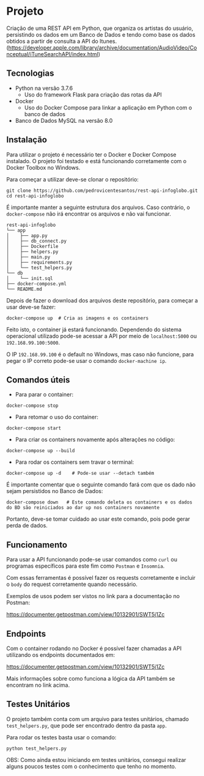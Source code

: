 # Projeto

Criação de uma REST API em Python, que organiza os artistas do usuário, persistindo os dados em um Banco de Dados e tendo como base os dados obtidos a partir de consulta a API do Itunes. (https://developer.apple.com/library/archive/documentation/AudioVideo/Conceptual/iTuneSearchAPI/index.html)

## Tecnologias

- Python na versão 3.7.6
  * Uso do framework Flask para criação das rotas da API
- Docker
  * Uso do Docker Compose para linkar a aplicação em Python com o banco de dados
- Banco de Dados MySQL na versão 8.0

## Instalação

Para utilizar o projeto é necessário ter o Docker e Docker Compose instalado. O projeto foi testado e está funcionando corretamente com o Docker Toolbox no Windows.

Para começar a utilizar deve-se clonar o repositório:

```shell
git clone https://github.com/pedrovicentesantos/rest-api-infoglobo.git
cd rest-api-infoglobo
```

É importante manter a seguinte estrutura dos arquivos. Caso contrário, o `docker-compose` não irá encontrar os arquivos e não vai funcionar.
  
    rest-api-infoglobo  
    └── app
    │    ├── app.py
    │    ├── db_connect.py
    │    ├── Dockerfile
    │    ├── helpers.py
    │    ├── main.py
    │    ├── requirements.py
    │    └── test_helpers.py
    └── db
    │    └── init.sql
    ├── docker-compose.yml
    └── README.md

Depois de fazer o download dos arquivos deste repositório, para começar a usar deve-se fazer:

```shell
docker-compose up  # Cria as imagens e os containers
```

Feito isto, o container já estará funcionando. Dependendo do sistema operacional utilizado pode-se acessar a API por meio de `localhost:5000` ou `192.168.99.100:5000`.

O IP `192.168.99.100` é o default no Windows, mas caso não funcione, para pegar o IP correto pode-se usar o comando `docker-machine ip`.

## Comandos úteis

- Para parar o container:

```shell
docker-compose stop
```

- Para retomar o uso do container:

```shell
docker-compose start
```

- Para criar os containers novamente após alterações no código:

```shell
docker-compose up --build
```

- Para rodar os containers sem travar o terminal:

```shell
docker-compose up -d    # Pode-se usar --detach também
```

É importante comentar que o seguinte comando fará com que os dado não sejam persistidos no Banco de Dados:

```shell
docker-compose down   # Este comando deleta os containers e os dados do BD são reiniciados ao dar up nos containers novamente
```

Portanto, deve-se tomar cuidado ao usar este comando, pois pode gerar perda de dados.

## Funcionamento
Para usar a API funcionando pode-se usar comandos como `curl` ou programas específicos para este fim como `Postman` e `Insomnia`.

Com essas ferramentas é possível fazer os requests corretamente e incluir o `body` do request corretamente quando necessário.

Exemplos de usos podem ser vistos no link para a documentação no Postman:

https://documenter.getpostman.com/view/10132901/SWT5j1Zc

## Endpoints
Com o container rodando no Docker é possível fazer chamadas a API utilizando os endpoints documentados em:

https://documenter.getpostman.com/view/10132901/SWT5j1Zc

Mais informações sobre como funciona a lógica da API também se encontram no link acima.

## Testes Unitários
O projeto também conta com um arquivo para testes unitários, chamado `test_helpers.py`, que pode ser encontrado dentro da pasta `app`.

Para rodar os testes basta usar o comando:

```shell
python test_helpers.py
```

OBS: Como ainda estou iniciando em testes unitários, consegui realizar alguns poucos testes com o conhecimento que tenho no momento.

